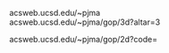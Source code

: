 acsweb.ucsd.edu/~pjma 
<br> acsweb.ucsd.edu/~pjma/gop/3d?altar=3 

acsweb.ucsd.edu/~pjma/gop/2d?code=

